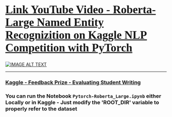 <a href="https://www.youtube.com/watch?v=6X0xfXMKCjM&list=PLxqBkZuBynVQEvXfJpq3smfuKq3AiNW-N&index=29&ab_channel=Rohan-Paul-AI"><h1 style="font-size:250%; font-family:cursive; color:#ff6666;"><b>Link YouTube Video - Roberta-Large Named Entity Recognizition on Kaggle NLP Competition with PyTorch</b></h1></a>

[![IMAGE ALT TEXT](https://imgur.com/W6xP1PF.png)](https://www.youtube.com/watch?v=6X0xfXMKCjM&list=PLxqBkZuBynVQEvXfJpq3smfuKq3AiNW-N&index=29&ab_channel=Rohan-Paul-AI "")

---------------------

### [Kaggle - Feedback Prize - Evaluating Student Writing](https://www.kaggle.com/competitions/feedback-prize-2021)

### You can run the Notebook `Pytorch-Roberta_Large.ipynb`  either Locally or in Kaggle - Just modify the 'ROOT_DIR' variable to properly refer to the dataset